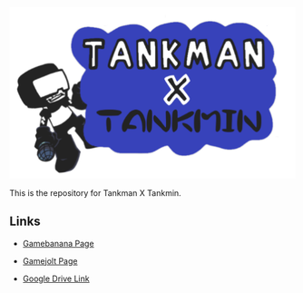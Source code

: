 ![Logo](art/Logo.png)

This is the repository for Tankman X Tankmin.

## Links

- [Gamebanana Page](https://gamebanana.com/mods/385789)

- [Gamejolt Page](https://gamejolt.com/games/tankmin/728533)

- [Google Drive Link](https://drive.google.com/file/d/1GN8l8W3o9JUOZU0bJgGqAwbEsbQ0BAC0/view?usp=sharing)
